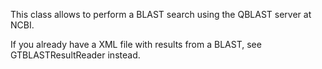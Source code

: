 This class allows to perform a BLAST search using the QBLAST server at NCBI.

If you already have a XML file with results from a BLAST, see GTBLASTResultReader instead.
